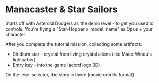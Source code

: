 # Manacaster & Star Sailors
Starts off with Asteroid Dodgers as the demo level - to get you used to controls. You're flying a "Star-Hopper x_model_name" as Opus + your character

After you complete the tutorial mission, collecting some artifacts:

* Siridium star - crystal from living crystal aliens (like Mace Windu's lightsaber)
* Entry key - into the game (acord logo 3D)

On the level selector, the story is there (movie credits format)


## 
